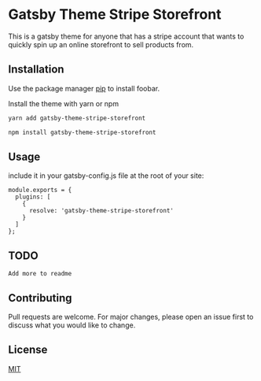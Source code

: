 # Gatsby Theme Stripe Storefront

This is a gatsby theme for anyone that has a stripe account that wants to quickly spin up an online storefront to sell products from.

## Installation

Use the package manager [pip](https://pip.pypa.io/en/stable/) to install foobar.

Install the theme with yarn or npm

```bash
yarn add gatsby-theme-stripe-storefront
```

```bash
npm install gatsby-theme-stripe-storefront
```

## Usage

include it in your gatsby-config.js file at the root of your site:

```
module.exports = {
  plugins: [
    {
      resolve: 'gatsby-theme-stripe-storefront'
    }
  ]
};
```

## TODO
```
Add more to readme
```

## Contributing
Pull requests are welcome. For major changes, please open an issue first to discuss what you would like to change.


## License
[MIT](https://choosealicense.com/licenses/mit/)